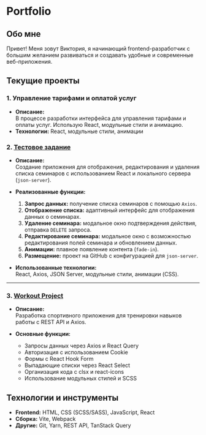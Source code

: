 # Portfolio  

## Обо мне  
Привет! Меня зовут Виктория, я начинающий frontend-разработчик с большим желанием развиваться и создавать удобные и современные веб-приложения.  

## Текущие проекты  

### 1. Управление тарифами и оплатой услуг  
- **Описание:**  
  В процессе разработки интерфейса для управления тарифами и оплаты услуг. Использую React, модульные стили и анимацию.  
- **Технологии:** React, модульные стили, анимации  

### 2. [Тестовое задание](#)  
- **Описание:**  
  Создание приложения для отображения, редактирования и удаления списка семинаров с использованием React и локального сервера (`json-server`).  

- **Реализованные функции:**  
   1. **Запрос данных:** получение списка семинаров с помощью `Axios`.  
   2. **Отображение списка:** адаптивный интерфейс для отображения данных о семинарах.  
   3. **Удаление семинара:** модальное окно подтверждения действия, отправка `DELETE` запроса.  
   4. **Редактирование семинара:** модальное окно с возможностью редактирования полей семинара и обновлением данных.  
   5. **Анимации:** плавное появление контента (`fade-in`).  
   6. **Размещение:** проект на GitHub с конфигурацией для `json-server`.  

- **Использованные технологии:**  
  React, Axios, JSON Server, модульные стили, анимации (CSS).  

---

### 3. [Workout Project](https://github.com/Victoria8124/workout-project.git)  
- **Описание:**  
  Разработка спортивного приложения для тренировки навыков работы с REST API и Axios.  

- **Основные функции:**  
   - Запросы данных через Axios и React Query  
   - Авторизация с использованием Cookie  
   - Формы с React Hook Form  
   - Выпадающие списки через React Select  
   - Организация кода с clsx и react-icons  
   - Использование модульных стилей и SCSS  

## Технологии и инструменты  
- **Frontend:** HTML, CSS (SCSS/SASS), JavaScript, React  
- **Сборка:** Vite, Webpack  
- **Другие:** Git, Yarn, REST API, TanStack Query  



